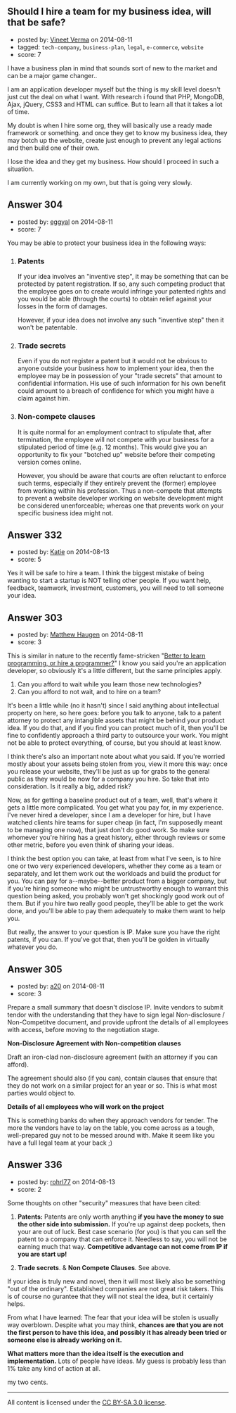 ## Should I hire a team for my business idea, will that be safe?

- posted by: [Vineet Verma](https://stackexchange.com/users/1038747/vineet-verma) on 2014-08-11
- tagged: `tech-company`, `business-plan`, `legal`, `e-commerce`, `website`
- score: 7

<p>I have a business plan in mind that sounds sort of new to the market and can be a major game changer..</p>

<p>I am an application developer myself but the thing is my skill level doesn't just cut the deal on what I want. With research i found that PHP, MongoDB, Ajax, jQuery, CSS3 and HTML can suffice. But to learn all that it takes a lot of time.</p>

<p>My doubt is when I hire some org, they will basically use a ready made framework or something. and once they get to know my business idea, they may botch up the website, create just enough to prevent any legal actions and then build one of their own.</p>

<p>I lose the idea and they get my business. How should I proceed in such a situation.</p>

<p>I am currently working on my own, but that is going very slowly.</p>



## Answer 304

- posted by: [eggyal](https://stackexchange.com/users/310184/eggyal) on 2014-08-11
- score: 7

<p>You may be able to protect your business idea in the following ways:</p>

<ol>
<li><h3>Patents</h3>

<p>If your idea involves an "inventive step", it may be something that can be protected by patent registration.  If so, any such competing product that the employee goes on to create would infringe your patented rights and you would be able (through the courts) to obtain relief against your losses in the form of damages.</p>

<p>However, if your idea does not involve any such "inventive step" then it won't be patentable.</p></li>
<li><h3>Trade secrets</h3>

<p>Even if you do not register a patent but it would not be obvious to anyone outside your business how to implement your idea, then the employee may be in possession of your "trade secrets" that amount to confidential information.  His use of such information for his own benefit could amount to a breach of confidence for which you might have a claim against him.</p></li>
<li><h3>Non-compete clauses</h3>

<p>It is quite normal for an employment contract to stipulate that, after termination, the employee will not compete with your business for a stipulated period of time (e.g. 12 months).  This would give you an opportunity to fix your "botched up" website before their competing version comes online.</p>

<p>However, you should be aware that courts are often reluctant to enforce such terms, especially if they entirely prevent the (former) employee from working within his profession.  Thus a non-compete that attempts to prevent a website developer working on website development might be considered unenforceable; whereas one that prevents work on your specific business idea might not.</p></li>
</ol>



## Answer 332

- posted by: [Katie](https://stackexchange.com/users/4882510/katie) on 2014-08-13
- score: 5

<p>Yes it will be safe to hire a team. I think the biggest mistake of being wanting to start a startup is NOT telling other people. If you want help, feedback, teamwork, investment, customers, you will need to tell someone your idea. </p>



## Answer 303

- posted by: [Matthew Haugen](https://stackexchange.com/users/1325646/matthew-haugen) on 2014-08-11
- score: 3

<p>This is similar in nature to the recently fame-stricken "<a href="https://startups.stackexchange.com/questions/260/better-to-learn-programming-or-hire-a-programmer">Better to learn programming, or hire a programmer?</a>" I know you said you're an application developer, so obviously it's a little different, but the same principles apply.</p>

<ol>
<li>Can you afford to wait while you learn those new technologies?</li>
<li>Can you afford to not wait, and to hire on a team?</li>
</ol>

<p>It's been a little while (no it hasn't) since I said anything about intellectual property on here, so here goes: before you talk to anyone, talk to a patent attorney to protect any intangible assets that might be behind your product idea. If you do that, and if you find you can protect much of it, then you'll be fine to confidently approach a third party to outsource your work. You might not be able to protect everything, of course, but you should at least know.</p>

<p>I think there's also an important note about what you said. If you're worried mostly about your assets being stolen from you, view it more this way: once you release your website, they'll be just as up for grabs to the general public as they would be now for a company you hire. So take that into consideration. Is it really a big, added risk?</p>

<p>Now, as for getting a baseline product out of a team, well, that's where it gets a little more complicated. You get what you pay for, in my experience. I've never hired a developer, since I am a developer for hire, but I have watched clients hire teams for super cheap (in fact, I'm supposedly meant to be managing one now), that just don't do good work. So make sure whomever you're hiring has a great history, either through reviews or some other metric, before you even think of sharing your ideas.</p>

<p>I think the best option you can take, at least from what I've seen, is to hire one or two very experienced developers, whether they come as a team or separately, and let them work out the workloads and build the product for you. You can pay for a--maybe--better product from a bigger company, but if you're hiring someone who might be untrustworthy enough to warrant this question being asked, you probably won't get shockingly good work out of them. But if you hire two really good people, they'll be able to get the work done, and you'll be able to pay them adequately to make them want to help you.</p>

<p>But really, the answer to your question is IP. Make sure you have the right patents, if you can. If you've got that, then you'll be golden in virtually whatever you do.</p>



## Answer 305

- posted by: [a20](https://stackexchange.com/users/54595/a20) on 2014-08-11
- score: 3

<p>Prepare a small summary that doesn't disclose IP. Invite vendors to submit tendor with the understanding that they have to sign legal Non-disclosure / Non-Competitve document, and provide upfront the details of all employees with access, before moving to the negotiation stage.</p>

<p><strong>Non-Disclosure Agreement with Non-competition clauses</strong></p>

<p>Draft an iron-clad non-disclosure agreement (with an attorney if you can afford). </p>

<p>The agreement should also (if you can), contain clauses that ensure that they do not work on a similar project for an year or so. This is what most parties would object to.</p>

<p><strong>Details of all employees who will work on the project</strong></p>

<p>This is something banks do when they approach vendors for tender. The more the vendors have to lay on the table, you come across as a tough, well-prepared guy not to be messed around with. Make it seem like you have a full legal team at your back ;)</p>



## Answer 336

- posted by: [rohrl77](https://stackexchange.com/users/1674148/rohrl77) on 2014-08-13
- score: 2

<p>Some thoughts on other "security" measures that have been cited:</p>

<ol>
<li><p><strong>Patents:</strong> Patents are only worth anything <strong>if you have the money to sue the other side into submission.</strong> If you're up against deep pockets, then your are out of luck. Best case scenario (for you) is that you can sell the patent to a company that can enforce it. Needless to say, you will not be earning much that way. <strong>Competitive advantage can not come from IP if you are start up!</strong></p></li>
<li><p><strong>Trade secrets</strong>. &amp; <strong>Non Compete Clauses</strong>. See above.</p></li>
</ol>

<p>If your idea is truly new and novel, then it will most likely also be something "out of the ordinary". Established companies are not great risk takers. This is of course no gurantee that they will not steal the idea, but it certainly helps.</p>

<p>From what I have learned: The fear that your idea will be stolen is usually way overblown. Despite what you may think, <strong>chances are that you are not the first person to have this idea, and possibly it has already been tried or someone else is already working on it.</strong></p>

<p><strong>What matters more than the idea itself is the execution and implementation.</strong> Lots of people have ideas. My guess is probably less than 1% take any kind of action at all.</p>

<p>my two cents.</p>




---

All content is licensed under the [CC BY-SA 3.0 license](https://creativecommons.org/licenses/by-sa/3.0/).
